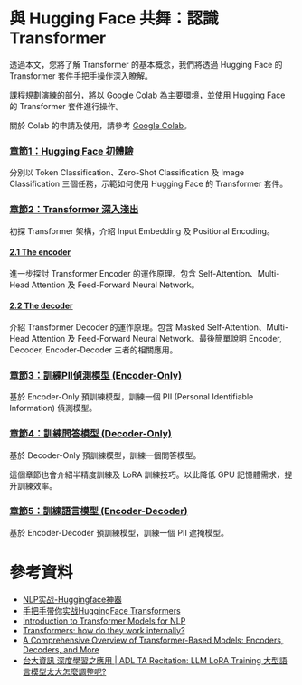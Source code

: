 # 與 Hugging Face 共舞：認識 Transformer

透過本文，您將了解 Transformer 的基本概念，我們將透過 Hugging Face 的 Transformer 套件手把手操作深入瞭解。

課程規劃演練的部分，將以 Google Colab 為主要環境，並使用 Hugging Face 的 Transformer 套件進行操作。

關於 Colab 的申請及使用，請參考 [Google Colab](https://colab.research.google.com/notebooks/intro.ipynb)。

### [章節1：Hugging Face 初體驗](https://colab.research.google.com/github/jonascheng/learning-transformer-with-huggingface/blob/main/intro-huggingface.ipynb)

分別以 Token Classification、Zero-Shot Classification 及 Image Classification 三個任務，示範如何使用 Hugging Face 的 Transformer 套件。

### [章節2：Transformer 深入淺出](https://colab.research.google.com/github/jonascheng/learning-transformer-with-huggingface/blob/main/intro-transformer.ipynb)

初探 Transformer 架構，介紹 Input Embedding 及 Positional Encoding。

#### [2.1 The encoder](https://colab.research.google.com/github/jonascheng/learning-transformer-with-huggingface/blob/main/intro-transformer-encoder.ipynb)

進一步探討 Transformer Encoder 的運作原理。包含 Self-Attention、Multi-Head Attention 及 Feed-Forward Neural Network。

#### [2.2 The decoder](https://colab.research.google.com/github/jonascheng/learning-transformer-with-huggingface/blob/main/intro-transformer-decoder.ipynb)

介紹 Transformer Decoder 的運作原理。包含 Masked Self-Attention、Multi-Head Attention 及 Feed-Forward Neural Network。最後簡單說明 Encoder, Decoder, Encoder-Decoder 三者的相關應用。

### [章節3：訓練PII偵測模型 (Encoder-Only)](https://colab.research.google.com/github/jonascheng/learning-transformer-with-huggingface/blob/main/pii-detection-encoder.ipynb)

基於 Encoder-Only 預訓練模型，訓練一個 PII (Personal Identifiable Information) 偵測模型。

### [章節4：訓練問答模型 (Decoder-Only)](https://colab.research.google.com/github/jonascheng/learning-transformer-with-huggingface/blob/main/qa-decoder.ipynb)

基於 Decoder-Only 預訓練模型，訓練一個問答模型。

這個章節也會介紹半精度訓練及 LoRA 訓練技巧。以此降低 GPU 記憶體需求，提升訓練效率。

### [章節5：訓練語言模型 (Encoder-Decoder)](https://colab.research.google.com/github/jonascheng/learning-transformer-with-huggingface/blob/main/pii-masking-encode-decode.ipynb)

基於 Encoder-Decoder 預訓練模型，訓練一個 PII 遮掩模型。

# 參考資料

- [NLP实战-Huggingface神器](https://www.udemy.com/course/nlp-huggingface/?srsltid=AfmBOoqxi590EHyXKB-FBc-OW3cDnZ5bpz8ZVAfhxDuSDEQK15kDPCiw)
- [手把手带你实战HuggingFace Transformers](https://youtube.com/playlist?list=PL2ecZnqc6-L7r8tSr6r3bYHsqkyChUVbM&si=W9f104zWreQ0tS7F)
- [Introduction to Transformer Models for NLP](https://www.linkedin.com/learning/introduction-to-transformer-models-for-nlp/introduction?resume=false&u=373648218)
- [Transformers: how do they work internally?](https://www.alexisalulema.com/2022/08/23/transformers-how-do-they-work-internally/)
- [A Comprehensive Overview of Transformer-Based Models: Encoders, Decoders, and More](https://medium.com/@minh.hoque/a-comprehensive-overview-of-transformer-based-models-encoders-decoders-and-more-e9bc0644a4e5)
- [台大資訊 深度學習之應用 | ADL TA Recitation: LLM LoRA Training 大型語言模型太大怎麼調整呢?](https://youtu.be/eGQMzbhokg0?si=CbbiGg_Osa5naA5A)
